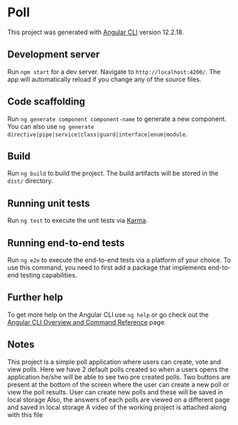 # Poll

This project was generated with [Angular CLI](https://github.com/angular/angular-cli) version 12.2.18.

## Development server

Run `npm start` for a dev server. Navigate to `http://localhost:4200/`. The app will automatically reload if you change any of the source files.

## Code scaffolding

Run `ng generate component component-name` to generate a new component. You can also use `ng generate directive|pipe|service|class|guard|interface|enum|module`.

## Build

Run `ng build` to build the project. The build artifacts will be stored in the `dist/` directory.

## Running unit tests

Run `ng test` to execute the unit tests via [Karma](https://karma-runner.github.io).

## Running end-to-end tests

Run `ng e2e` to execute the end-to-end tests via a platform of your choice. To use this command, you need to first add a package that implements end-to-end testing capabilities.

## Further help

To get more help on the Angular CLI use `ng help` or go check out the [Angular CLI Overview and Command Reference](https://angular.io/cli) page.


## Notes
This project is a simple poll application where users can create, vote and view polls.
Here we have 2 default polls created so when a users opens the application he/she will be able to see two pre created polls.
Two buttons are present at the bottom of the screen where the user can create a new poll or view the poll results.
User can create new polls and these will be saved in local storage
Also, the answers of each polls are viewed on a different page and saved in local storage
A video of the working project is attached along with this file